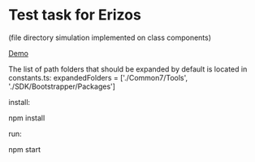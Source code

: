 # Test task for Erizos
(file directory simulation implemented on class components)

[Demo](https://catalog-gamma-sooty.vercel.app/)

The list of path folders that should be expanded by default is located in constants.ts:
expandedFolders = ['./Common7/Tools', './SDK/Bootstrapper/Packages']

install:

npm install

run:

npm start


